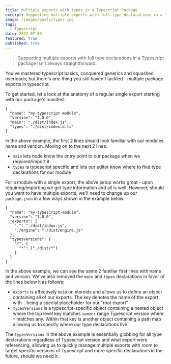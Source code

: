 ```yaml
---
title: Multiple exports with types in a Typescript Package
excerpt: Supporting multiple exports with full type declarations in a Typescript package isn't always straightforward.
image: /images/posts/types.jpg
tags:
  - Typescript
date: 2022-07-09
featured: true
published: true
---
```


> Supporting multiple exports with full type declarations in a Typescript package isn't always straightforward.

You've mastered typescript basics, conquered generics and squashed overloads; but there's one thing you still haven't tackled - multiple package exports in typescript.

To get started, let's look at the anatomy of a regular single export starting with our package's manifest.

```json[class="line-numbers"]
{
  "name": "my-typescript-module",
  "version": "1.0.0",
  "main": "./dist/index.js",
  "types": "./dist/index.d.ts"
}
```

In the above example, the first 2 lines should look familiar with our modules name and version. Moving on to the next 2 lines:

- `main` lets node know the entry point to our package when we required/import it
- `types` is typescript specific and lets our editor know where to find type declarations for our module

For a module with a single export, the above setup works great - upon requiring/importing we get type information and all is well. However, should you want to have multiple exports, we'll need to change up our `package.json` in a few ways shown in the example below.

```json[class="line-numbers"]
{
  "name": "my-typescript-module",
  "version": "1.0.0",
  "exports": {
    ".": "./dist/index.js",
    "./engine": "./dist/engine.js"
  },
  "typesVersions": {
    "*": {
      "*": ["./dist/*"]
    }
  }
}
```

In the above example, we can see the same 2 familiar first lines with name and version. We've also removed the `main` and `types` declarations in favor of the lines below it as follows:

- `exports` is effectively `main` on steroids and allows us to define an object containing all of our exports. The key denotes the name of the export with `.` being a special placeholder for our "root export"
- `typesVersions` is a typescript-specific object containing a nested object where the top level key matches `semver` range Typescript version where `*` matches any. Within that key is another object containing a path map allowing us to specify where our type declarations live.

The `typesVersions` in the above example is essentially globbing for all type declarations regardless of Typescript version and what export were referencing, allowing us to quickly manage multiple exports with room to target specific versions of Typescript and more specific declarations in the future, should we need it.
